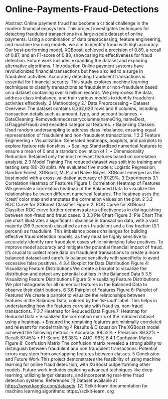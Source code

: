 # Online-Payments-Fraud-Detections
Abstract
 Online payment fraud has become a critical challenge in the modern financial ecosys
tem. This project investigates techniques for detecting fraudulent transactions in a
 large-scale dataset of online payments. Using a combination of data preprocessing,
 feature engineering, and machine learning models, we aim to identify fraud with high
 accuracy. Our best-performing model, XGBoost, achieved a precision of 0.89, a recall
 of 0.87, and an F1-score of 0.88, showcasing its effectiveness for fraud detection. Future
 work includes expanding the dataset and exploring alternative algorithms.
 1 Introduction
 Online payment systems have revolutionized financial transactions but have also led to a
 surge in fraudulent activities. Accurately detecting fraudulent transactions is essential for
 f
 inancial security. This study explores machine learning techniques to classify transactions
 as fraudulent or non-fraudulent based on a dataset containing over 6 million records. We
 preprocess the data, address class imbalance, and train various models to identify fraudulent
 activities effectively.
 2 Methodology
 2.1 Data Preprocessing
 • Dataset Overview: The dataset contains 6,362,620 rows and 8 columns, including
 transaction details such as amount, type, and account balances.
 • DataCleaning: Removedunnecessarycolumns(nameOrig, nameDest, isFlaggedFraud)
 and encoded categorical features.
 • Balancing Classes: Used random undersampling to address class imbalance, ensuring
 equal representation of fraudulent and non-fraudulent transactions.
 1
2.2 Feature Engineering
 • Visualization: Generated heatmaps, boxplots, and pairplots to explore feature rela
tionships.
 • Scaling: Standardized numerical features to ensure a mean of 0 and a standard devi
ation of 1.
 • Dimensionality Reduction: Retained only the most relevant features based on
 correlation analysis.
 2.3 Model Training
 The reduced dataset was split into training and testing sets (80-20 split). We evaluated five
 models: Logistic Regression, Random Forest, XGBoost, MLP, and Naive Bayes. XGBoost
 emerged as the best model with a cross-validation accuracy of 87.29%.
 3 Experiments
 3.1 Correlation Heatmap of Features
 Figure 1: Correlation Heatmap of Features
 We generate a correlation heatmap of the Balanced Data to visualize the relationships be
tween different numerical features. The heatmap uses the ‘crest’ color map and annotates
 the correlation values on the plot.
 2
3.2 ROC Curve for XGBoost Classifier
 Figure 2: ROC Curve for XGBoost Classifier
 ROC curve further demonstrate its effectiveness in distinguishing between non-fraud and
 fraud cases.
 3
3.3 Pie Chart
 Figure 3: Pie Chart
 The pie chart illustrates a significant imbalance in transaction data, with a vast majority
 (99.9 percent) classified as non-fraudulent and a tiny fraction (0.1 percent) as fraudulent.
 This imbalance poses challenges for building effective fraud detection models, as they must be
 highly sensitive to accurately identify rare fraudulent cases while minimizing false positives.
 To improve model accuracy and mitigate the potential financial impact of fraud, it’s crucial to
 collect more data on fraudulent transactions to create a more balanced dataset and carefully
 balance sensitivity with specificity to avoid excessive false positives.
 4
3.4
 Boxplot for Data Distribution
 Figure 4: Visualizing Feature Distributions
 We create a boxplot to visualize the distribution and detect any potential outliers in the
 Balanced Data
 5
3.5
 Visualizing Feature Distributions
 Figure 5: Visualizing Feature Distributions
 We plot histograms for all numerical features in the Balanced Data to observe their distri
butions.
 6
3.6 Pairplot of Features
 Figure 6: Pairplot of Features
 We create a pairplot to visualize the relationships between features in the Balanced Data,
 colored by the ‘isFraud’ label. This helps in understanding how the features correlate with
 fraud vs. non-fraud transactions.
 7
3.7 Heatmap for Reduced Data
 Figure 7: Heatmap for Reduced Data
 • Visualized the correlation matrix of the reduced dataset using a heatmap. • Ensured the
 remaining features are minimally correlated and relevant for model training
 4 Results & Discussion
 The XGBoost model achieved the following metrics:
 • Accuracy: 88.52%
 • Precision: 89.32%
 • Recall: 87.45%
 • F1-Score: 88.38%
 • AUC: 96%
 8
4.1 Confusion Matrix
 Figure 8: Confusion Matrix
 The confusion matrix revealed a strong ability to distinguish between fraudulent and non
fraudulent transactions. Potential errors may stem from overlapping features between classes.
 5 Conclusion and Future Work
 This project demonstrates the feasibility of using machine learning for online fraud detec
tion, with XGBoost outperforming other models. Future work includes exploring advanced
 techniques like deep learning, utilizing larger datasets, and incorporating real-time fraud
 detection systems.
 References
 [1] Dataset available at https://www.kaggle.com/datasets.
 [2] Scikit-learn documentation for machine learning algorithms: https://scikit-learn.
 org
